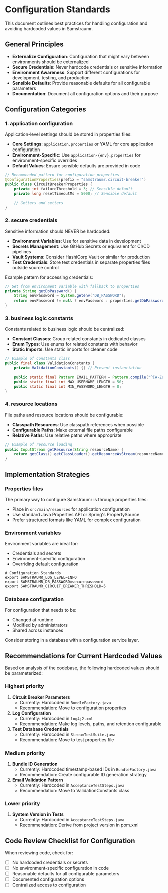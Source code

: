 # Configuration Standards

This document outlines best practices for handling configuration and avoiding hardcoded values in Samstraumr.

## General Principles

- **Externalize Configuration**: Configuration that might vary between environments should be externalized
- **Secure Credentials**: Never hardcode credentials or sensitive information
- **Environment Awareness**: Support different configurations for development, testing, and production
- **Sensible Defaults**: Provide reasonable defaults for all configurable parameters
- **Documentation**: Document all configuration options and their purpose

## Configuration Categories

### 1. application configuration

Application-level settings should be stored in properties files:

- **Core Settings**: `application.properties` or YAML for core application configuration
- **Environment-Specific**: Use `application-{env}.properties` for environment-specific overrides
- **Default Values**: Ensure sensible defaults are provided in code

```java
// Recommended pattern for configuration properties
@ConfigurationProperties(prefix = "samstraumr.circuit-breaker")
public class CircuitBreakerProperties {
    private int failureThreshold = 3; // Sensible default
    private long resetTimeoutMs = 5000; // Sensible default
    
    // Getters and setters
}
```

### 2. secure credentials

Sensitive information should NEVER be hardcoded:

- **Environment Variables**: Use for sensitive data in development
- **Secrets Management**: Use GitHub Secrets or equivalent for CI/CD pipelines
- **Vault Systems**: Consider HashiCorp Vault or similar for production
- **Test Credentials**: Store test credentials in separate properties files outside source control

Example pattern for accessing credentials:

```java
// Get from environment variable with fallback to properties
private String getDbPassword() {
    String envPassword = System.getenv("DB_PASSWORD");
    return envPassword != null ? envPassword : properties.getDbPassword();
}
```

### 3. business logic constants

Constants related to business logic should be centralized:

- **Constant Classes**: Group related constants in dedicated classes
- **Enum Types**: Use enums for related constants with behavior
- **Static Imports**: Use static imports for cleaner code

```java
// Example of constants class
public final class ValidationConstants {
    private ValidationConstants() {} // Prevent instantiation
    
    public static final Pattern EMAIL_PATTERN = Pattern.compile("^[A-Za-z0-9+_.-]+@(.+)$");
    public static final int MAX_USERNAME_LENGTH = 50;
    public static final int MIN_PASSWORD_LENGTH = 8;
}
```

### 4. resource locations

File paths and resource locations should be configurable:

- **Classpath Resources**: Use classpath references when possible
- **Configurable Paths**: Make external file paths configurable
- **Relative Paths**: Use relative paths where appropriate

```java
// Example of resource loading
public InputStream getResource(String resourceName) {
    return getClass().getClassLoader().getResourceAsStream(resourceName);
}
```

## Implementation Strategies

### Properties files

The primary way to configure Samstraumr is through properties files:

- Place in `src/main/resources` for application configuration
- Use standard Java Properties API or Spring's PropertySource
- Prefer structured formats like YAML for complex configuration

### Environment variables

Environment variables are ideal for:

- Credentials and secrets
- Environment-specific configuration
- Overriding default configuration

```
# Configuration Standards
export SAMSTRAUMR_LOG_LEVEL=INFO
export SAMSTRAUMR_DB_PASSWORD=securepassword
export SAMSTRAUMR_CIRCUIT_BREAKER_THRESHOLD=5
```

### Database configuration

For configuration that needs to be:
- Changed at runtime
- Modified by administrators
- Shared across instances

Consider storing in a database with a configuration service layer.

## Recommendations for Current Hardcoded Values

Based on analysis of the codebase, the following hardcoded values should be parameterized:

### Highest priority

1. **Circuit Breaker Parameters**
   - Currently: Hardcoded in `BundleFactory.java`
   - Recommendation: Move to configuration properties
2. **Log Configuration**
   - Currently: Hardcoded in `log4j2.xml`
   - Recommendation: Make log levels, paths, and retention configurable
3. **Test Database Credentials**
   - Currently: Hardcoded in `StreamTestSuite.java`
   - Recommendation: Move to test properties file

### Medium priority

1. **Bundle ID Generation**
   - Currently: Hardcoded timestamp-based IDs in `BundleFactory.java`
   - Recommendation: Create configurable ID generation strategy
2. **Email Validation Pattern**
   - Currently: Hardcoded in `AcceptanceTestSteps.java`
   - Recommendation: Move to ValidationConstants class

### Lower priority

1. **System Version in Tests**
   - Currently: Hardcoded in `AcceptanceTestSteps.java`
   - Recommendation: Derive from project version in pom.xml

## Code Review Checklist for Configuration

When reviewing code, check for:

- [ ] No hardcoded credentials or secrets
- [ ] No environment-specific configuration in code
- [ ] Reasonable defaults for all configurable parameters
- [ ] Documented configuration options
- [ ] Centralized access to configuration
